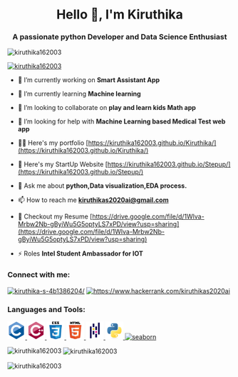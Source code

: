 <h1 align="center">Hello 👋, I'm Kiruthika</h1>
<h3 align="center">A passionate python Developer and Data Science Enthusiast</h3>

<p align="left"> <img src="https://komarev.com/ghpvc/?username=kiruthika162003&label=Profile%20views&color=0e75b6&style=flat" alt="kiruthika162003" /> </p>

<p align="left"> <a href="https://github.com/ryo-ma/github-profile-trophy"><img src="https://github-profile-trophy.vercel.app/?username=kiruthika162003" alt="kiruthika162003" /></a> </p>

- 🔭 I’m currently working on **Smart Assistant App**

- 🌱 I’m currently learning **Machine learning**

- 👯 I’m looking to collaborate on **play and learn kids Math app**

- 🤝 I’m looking for help with **Machine Learning based Medical Test web app**

- 👨‍💻 Here's my portfolio [https://kiruthika162003.github.io/Kiruthika/](https://kiruthika162003.github.io/Kiruthika/)

- 📝 Here's my StartUp Website [https://kiruthika162003.github.io/Stepup/](https://kiruthika162003.github.io/Stepup/)

- 💬 Ask me about **python,Data visualization,EDA process.**

- 📫 How to reach me **kiruthikas2020ai@gmail.com**

- 📄 Checkout my Resume [https://drive.google.com/file/d/1Wlva-Mrbw2Nb-gByiWu5G5optyLS7xPD/view?usp=sharing](https://drive.google.com/file/d/1Wlva-Mrbw2Nb-gByiWu5G5optyLS7xPD/view?usp=sharing)

- ⚡ Roles **Intel Student Ambassador for IOT**

<h3 align="left">Connect with me:</h3>
<p align="left">
<a href="https://linkedin.com/in/kiruthika-s-4b1386204/" target="blank"><img align="center" src="https://raw.githubusercontent.com/rahuldkjain/github-profile-readme-generator/master/src/images/icons/Social/linked-in-alt.svg" alt="kiruthika-s-4b1386204/" height="30" width="40" /></a>
<a href="https://www.hackerrank.com/kiruthikas2020ai" target="blank"><img align="center" src="https://raw.githubusercontent.com/rahuldkjain/github-profile-readme-generator/master/src/images/icons/Social/hackerrank.svg" alt="https://www.hackerrank.com/kiruthikas2020ai" height="30" width="40" /></a>
</p>
<h3 align="left">Languages and Tools:</h3>
<p align="left"> <a href="https://www.cprogramming.com/" target="_blank" rel="noreferrer"> <img src="https://raw.githubusercontent.com/devicons/devicon/master/icons/c/c-original.svg" alt="c" width="40" height="40"/> </a> <a href="https://www.w3schools.com/cpp/" target="_blank" rel="noreferrer"> <img src="https://raw.githubusercontent.com/devicons/devicon/master/icons/cplusplus/cplusplus-original.svg" alt="cplusplus" width="40" height="40"/> </a> <a href="https://www.w3schools.com/css/" target="_blank" rel="noreferrer"> <img src="https://raw.githubusercontent.com/devicons/devicon/master/icons/css3/css3-original-wordmark.svg" alt="css3" width="40" height="40"/> </a> <a href="https://www.w3.org/html/" target="_blank" rel="noreferrer"> <img src="https://raw.githubusercontent.com/devicons/devicon/master/icons/html5/html5-original-wordmark.svg" alt="html5" width="40" height="40"/> </a> <a href="https://pandas.pydata.org/" target="_blank" rel="noreferrer"> <img src="https://raw.githubusercontent.com/devicons/devicon/2ae2a900d2f041da66e950e4d48052658d850630/icons/pandas/pandas-original.svg" alt="pandas" width="40" height="40"/> </a> <a href="https://www.python.org" target="_blank" rel="noreferrer"> <img src="https://raw.githubusercontent.com/devicons/devicon/master/icons/python/python-original.svg" alt="python" width="40" height="40"/> </a> <a href="https://seaborn.pydata.org/" target="_blank" rel="noreferrer"> <img src="https://seaborn.pydata.org/_images/logo-mark-lightbg.svg" alt="seaborn" width="40" height="40"/> </a> </p>

<p><img align="left" src="https://github-readme-stats.vercel.app/api/top-langs?username=kiruthika162003&show_icons=true&locale=en&layout=compact" alt="kiruthika162003" /></p>

<p>&nbsp;<img align="center" src="https://github-readme-stats.vercel.app/api?username=kiruthika162003&show_icons=true&locale=en" alt="kiruthika162003" /></p>

<p><img align="center" src="https://github-readme-streak-stats.herokuapp.com/?user=kiruthika162003&" alt="kiruthika162003" /></p>

